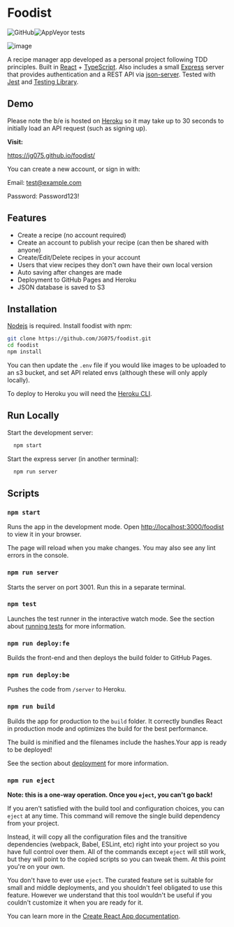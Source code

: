 # Foodist

![GitHub](https://img.shields.io/github/license/JG075/foodist?style=plastic)![AppVeyor tests](https://img.shields.io/appveyor/tests/JG075/foodist?style=plastic)

![image](https://foodist.s3.eu-west-1.amazonaws.com/uploads/foodist.gif)

A recipe manager app developed as a personal project following TDD principles. Built in [React](https://reactjs.org/) + [TypeScript](https://www.typescriptlang.org/). Also includes a small [Express](https://expressjs.com/) server that provides authentication and a REST API via [json-server](https://github.com/typicode/json-server). Tested with [Jest](https://jestjs.io/) and [Testing Library](https://testing-library.com/).

## Demo

Please note the b/e is hosted on [Heroku](https://heroku.com/) so it may take up to 30 seconds to initially load an API request (such as signing up).

**Visit:**

https://jg075.github.io/foodist/

You can create a new account, or sign in with:

Email: test@example.com

Password: Password123!

## Features

-   Create a recipe (no account required)
-   Create an account to publish your recipe (can then be shared with anyone)
-   Create/Edit/Delete recipes in your account
-   Users that view recipes they don't own have their own local version
-   Auto saving after changes are made
-   Deployment to GitHub Pages and Heroku
-   JSON database is saved to S3

## Installation

[Nodejs](https://nodejs.org/en/) is required. Install foodist with npm:

```bash
git clone https://github.com/JG075/foodist.git
cd foodist
npm install
```

You can then update the `.env` file if you would like images to be uploaded to an s3 bucket, and set API related envs (although these will only apply locally).

To deploy to Heroku you will need the [Heroku CLI](https://devcenter.heroku.com/articles/heroku-cli).

## Run Locally

Start the development server:

```bash
  npm start
```

Start the express server (in another terminal):

```bash
  npm run server
```

## Scripts

### `npm start`

Runs the app in the development mode. Open [http://localhost:3000/foodist](http://localhost:3000/foodist) to view it in your browser.

The page will reload when you make changes. You may also see any lint errors in the console.

### `npm run server`

Starts the server on port 3001. Run this in a separate terminal.

### `npm test`

Launches the test runner in the interactive watch mode. See the section about [running tests](https://facebook.github.io/create-react-app/docs/running-tests) for more information.

### `npm run deploy:fe`

Builds the front-end and then deploys the build folder to GitHub Pages.

### `npm run deploy:be`

Pushes the code from `/server` to Heroku.

### `npm run build`

Builds the app for production to the `build` folder. It correctly bundles React in production mode and optimizes the build for the best performance.

The build is minified and the filenames include the hashes.Your app is ready to be deployed!

See the section about [deployment](https://facebook.github.io/create-react-app/docs/deployment) for more information.

### `npm run eject`

**Note: this is a one-way operation. Once you `eject`, you can't go back!**

If you aren't satisfied with the build tool and configuration choices, you can `eject` at any time. This command will remove the single build dependency from your project.

Instead, it will copy all the configuration files and the transitive dependencies (webpack, Babel, ESLint, etc) right into your project so you have full control over them. All of the commands except `eject` will still work, but they will point to the copied scripts so you can tweak them. At this point you're on your own.

You don't have to ever use `eject`. The curated feature set is suitable for small and middle deployments, and you shouldn't feel obligated to use this feature. However we understand that this tool wouldn't be useful if you couldn't customize it when you are ready for it.

You can learn more in the [Create React App documentation](https://facebook.github.io/create-react-app/docs/getting-started).
